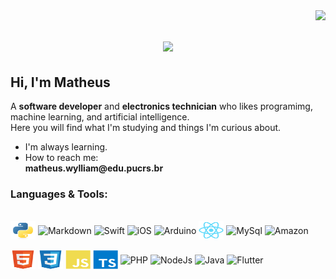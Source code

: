 <img align="right" src="https://visitor-badge.laobi.icu/badge?page_id=zumrudu-anka.zumrudu-anka">

<h1 align="center">
  <a href="https://git.io/typing-svg">
    <img src="https://readme-typing-svg.herokuapp.com/?lines=Hi+I'm+Matheus👋;I'm+a+Software+Developer;Welcome🚀&center=true&size=29">
  </a>
  </div>
</h1>

<h2>Hi, I'm Matheus</h2>

<p>A <b>software developer</b> and <b>electronics technician</b> who likes programimg, machine learning, and artificial intelligence.<br>
Here you will find what I'm studying and things I'm curious about.</p>

<ul>
 <li> I'm always learning. </li>
 <li> How to reach me: <br>
   <b>matheus.wylliam@edu.pucrs.br</b> </li>
</ul>

<h3> Languages & Tools: </h3>
<div style="display: inline_block"><br>
  <img align="center" alt="Python" height="30" width="40" src="https://raw.githubusercontent.com/devicons/devicon/master/icons/python/python-original.svg">
  <img align="center" alt="Markdown" height="" width="" src="https://img.shields.io/badge/markdown-%23000000.svg?style=for-the-badge&logo=markdown&logoColor=white">
  <img align="center" alt="Swift" height="30" width="40" src="https://developer.apple.com/swift/images/swift-logo.svg">
  <img align="center" alt="iOS" height="" width="" src="https://img.shields.io/badge/iOS-000000?style=for-the-badge&logo=ios&logoColor=white">
   <img align="center" alt="Arduino" height="" width="" src="https://img.shields.io/badge/-Arduino-00979D?style=for-the-badge&logo=Arduino&logoColor=white">
   <img align="center" alt="React" height="30" width="40" src="https://raw.githubusercontent.com/devicons/devicon/master/icons/react/react-original.svg">
   <img align="center" alt="MySql" height="" width="" src="https://img.shields.io/badge/mysql-%2300f.svg?style=for-the-badge&logo=mysql&logoColor=black">
   <img align="center" alt="Amazon" height="" width="" src="https://img.shields.io/badge/AWS-%23FF9900.svg?style=for-the-badge&logo=amazon-aws&logoColor=white"> 
</div>
<div style="display: inline_block"> <br>
   <img align="center" alt="HTML" height="30" width="40" src="https://raw.githubusercontent.com/devicons/devicon/master/icons/html5/html5-original.svg">
   <img align="center" alt="CSS" height="30" width="40" src="https://raw.githubusercontent.com/devicons/devicon/master/icons/css3/css3-original.svg">
    <img align="center" alt="JavaScript" height="30" width="40" src="https://raw.githubusercontent.com/devicons/devicon/master/icons/javascript/javascript-plain.svg">
   <img align="center" alt="Typescript" height="30" width="40" src="https://raw.githubusercontent.com/devicons/devicon/master/icons/typescript/typescript-plain.svg"> 
   <img align="center" alt="PHP" height="30" width="55" src="https://upload.wikimedia.org/wikipedia/commons/thumb/2/27/PHP-logo.svg/2560px-PHP-logo.svg.png"> 
   <img align="center" alt="NodeJs" height="" width="" src="https://img.shields.io/badge/node.js-6DA55F?style=for-the-badge&logo=node.js&logoColor=white">
   <img align="center" alt="Java" height="" width="" src="https://img.shields.io/badge/java-%23ED8B00.svg?style=for-the-badge&logo=openjdk&logoColor=white"> 
   <img align="center" alt="Flutter" height="" width="" src="https://img.shields.io/badge/Flutter-%2302569B.svg?style=for-the-badge&logo=Flutter&logoColor=white"> 
  </div>
